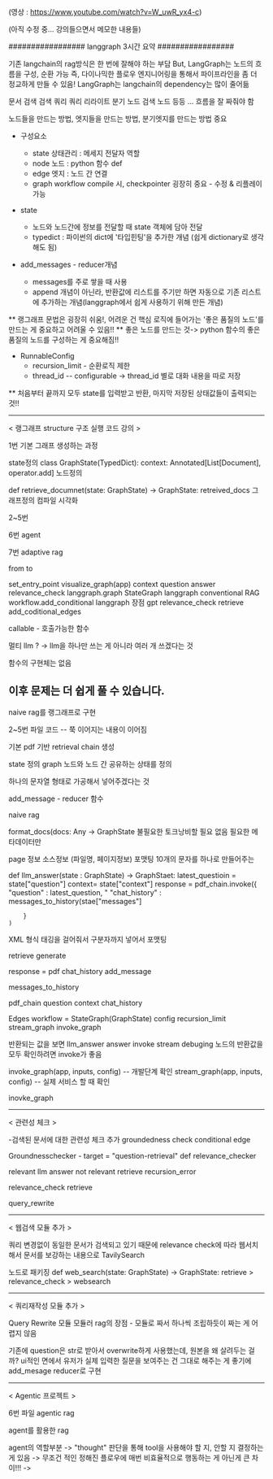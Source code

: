 (영상 : https://www.youtube.com/watch?v=W_uwR_yx4-c) 

(아직 수정 중... 강의들으면서 메모한 내용들) 

################# langgraph 3시간 요약 #################

기존 langchain의 rag방식은 한 번에 잘해야 하는 부담
But, LangGraph는 노드의 흐름을 구성, 순환 가능 
즉, 다이나믹한 플로우 엔지니어링을 통해서 파이프라인을 좀 더 정교하게 만들 수 있음! 
LangGraph는 langchain의 dependency는 많이 줄어듦

문서 검색 
검색 쿼리
쿼리 리라이트
분기 노드
검색 노드
등등 ... 흐름을 잘 짜줘야 함

노드들을 만드는 방법, 엣지들을 만드는 방법, 분기엣지를 만드는 방법 중요 

* 구성요소 
  - state 상태관리 : 메세지 전달자 역할
  - node 노드 : python 함수 def
  - edge 엣지 : 노드 간 연결
  - graph workflow compile 시, checkpointer 굉장히 중요 - 수정 & 리플레이 가능

* state
  - 노드와 노드간에 정보를 전달할 때 state 객체에 담아 전달
  - typedict : 파이썬의 dict에 '타입힌팅'을 추가한 개념 (쉽게 dictionary로 생각해도 됨)

* add_messages - reducer개념
  - messages를 주로 쌓을 때 사용
  - append 개념이 아닌라, 반환값에 리스트를 주기만 하면 자동으로 기존 리스트에 추가하는 개념(langgraph에서 쉽게 사용하기 위해 만든 개념)

** 랭그래프 문법은 굉장히 쉬움!, 어려운 건 핵심 로직에 들어가는 '좋은 품질의 노드'를 만드는 게 중요하고 어려울 수 있음!!
** 좋은 노드를 만드는 것-> python 함수의 좋은 품질의 노드를 구성하는 게 중요해짐!!

* RunnableConfig
  - recursion_limit - 순환로직 제한
  - thread_id -- configurable
	-> thread_id 별로 대화 내용을 따로 저장

** 처음부터 끝까지 모두 state를 입력받고 반환, 마지막 저장된 상태값들이 출력되는 것!!

---

< 랭그래프 structure 구조 실행 코드 강의 >

1번 기본 그래프 생성하는 과정

state정의
class GraphState(TypedDict):
context: Annotated[List[Document], operator.add]
노드정의

def retrieve_documnet(state: GraphState) -> GraphState:
retreived_docs
그래프정의
컴파일
시각화

2~5번

6번 agent

7번 adaptive rag

from to

set_entry_point
visualize_graph(app)
context
question
answer
relevance_check
langgraph.graph StateGraph
langgraph
conventional RAG
workflow.add_conditional
langgraph 장점
gpt relevance_check
retrieve
add_coditional_edges

callable - 호출가능한 함수

멀티 llm ?
-> llm을 하나만 쓰는 게 아니라 여러 개 쓰겠다는 것

함수의 구현체는 없음

## 이후 문제는 더 쉽게 풀 수 있습니다.

naive rag를 랭그래프로 구현

2~5번 파일 코드 -- 쭉 이어지는 내용이 이어짐

기본 pdf 기반 retrieval chain 생성

state 정의
graph 노드와 노드 간 공유하는 상태를 정의

하나의 문자열 형태로 가공해서 넣어주겠다는 것

add_message - reducer 함수

naive rag

format_docs(docs: Any -> GraphState
불필요한 토크낭비할 필요 없음
필요한 메타데이터만

page 정보
소스정보 (파일명, 페이지정보)
포맷팅 10개의 문자를 하나로 만들어주는

def llm_answer(state : GraphState) -> GraphStaet:
latest_questioin = state["question"]
context= state["context"]
response = pdf_chain.invoke({
"question" : latest_question,
"
"chat_history" : messages_to_history(stae["messages"]

```
	}
)

```

XML 형식 태깅을 걸어줘서 구분자까지 넣어서 포맷팅

retrieve
generate

response = pdf
chat_history
add_message

messages_to_history

pdf_chain
question
context
chat_history

Edges
workflow = StateGraph(GraphState)
config
recursion_limit
stream_graph
invoke_graph

반환되는 값을 보면
llm_answer
answer
invoke
stream
debuging
노드의 반환값을 모두 확인하려면 invoke가 좋음

invoke_graph(app, inputs, config) -- 개발단계 확인
stream_graph(app, inputs, config) -- 실제 서비스 할 때 확인

inovke_graph

---

< 관련성 체크 >

-검색된 문서에 대한 관련성 체크 추가
groundedness check
conditional edge

Groundnesschecker - target = "question-retrieval"
def relevance_checker

relevant llm answer
not relevant retrieve
recursion_error

relevance_check
retrieve

query_rewrite

---

< 웹검색 모듈 추가 >

쿼리 변경없이 동일한 문서가 검색되고 있기 때문에
relevance check에 따라 웹서치해서 문서를 보강하는 내용으로
TavilySearch

노드로 패키징
def web_search(state: GraphState) -> GraphState:
retrieve > relevance_check > websearch

---

< 쿼리재작성 모듈 추가 >

Query Rewrite 모듈
모듈러 rag의 장점 - 모듈로 짜서 하나씩 조립하듯이 짜는 게 어렵지 않음

기존에 question은 str로 받아서 overwrite하게 사용했는데,
원본을 왜 살려두는 걸까?
ui적인 면에서 유저가 실제 입력한 질문을 보여주는 건 그대로 해주는 게 좋기에
add_mesage reducer로 구현

---

< Agentic 프로젝트 >

6번 파일
agentic rag

agent를 활용한 rag

agent의 역할부분
-> "thought" 판단을 통해 tool을 사용해야 할 지, 안할 지 결정하는 게 있음
-> 무조건 적인 정해진 플로우에 매번 비효율적으로 행동하는 게 아닌게 큰 차이!!!
->
